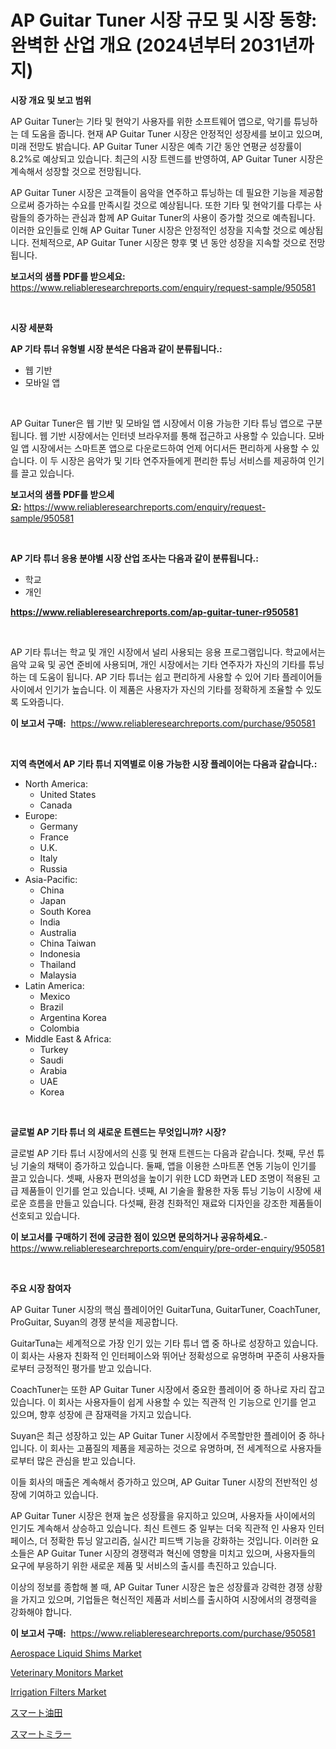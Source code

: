 <p><h1>AP Guitar Tuner 시장 규모 및 시장 동향: 완벽한 산업 개요 (2024년부터 2031년까지)</h1></p><p><strong>시장 개요 및 보고 범위</strong></p>
<p><p>AP Guitar Tuner는 기타 및 현악기 사용자를 위한 소프트웨어 앱으로, 악기를 튜닝하는 데 도움을 줍니다. 현재 AP Guitar Tuner 시장은 안정적인 성장세를 보이고 있으며, 미래 전망도 밝습니다. AP Guitar Tuner 시장은 예측 기간 동안 연평균 성장률이 8.2%로 예상되고 있습니다. 최근의 시장 트렌드를 반영하여, AP Guitar Tuner 시장은 계속해서 성장할 것으로 전망됩니다.</p><p>AP Guitar Tuner 시장은 고객들이 음악을 연주하고 튜닝하는 데 필요한 기능을 제공함으로써 증가하는 수요를 만족시킬 것으로 예상됩니다. 또한 기타 및 현악기를 다루는 사람들의 증가하는 관심과 함께 AP Guitar Tuner의 사용이 증가할 것으로 예측됩니다. 이러한 요인들로 인해 AP Guitar Tuner 시장은 안정적인 성장을 지속할 것으로 예상됩니다. 전체적으로, AP Guitar Tuner 시장은 향후 몇 년 동안 성장을 지속할 것으로 전망됩니다.</p></p>
<p><strong>보고서의 샘플 PDF를 받으세요:</strong> <a href="https://www.reliableresearchreports.com/enquiry/request-sample/950581">https://www.reliableresearchreports.com/enquiry/request-sample/950581</a></p>
<p>&nbsp;</p>
<p><strong>시장 세분화</strong></p>
<p><strong>AP 기타 튜너 유형별 시장 분석은 다음과 같이 분류됩니다.:</strong></p>
<p><ul><li>웹 기반</li><li>모바일 앱</li></ul></p>
<p>&nbsp;</p>
<p><p>AP Guitar Tuner은 웹 기반 및 모바일 앱 시장에서 이용 가능한 기타 튜닝 앱으로 구분됩니다. 웹 기반 시장에서는 인터넷 브라우저를 통해 접근하고 사용할 수 있습니다. 모바일 앱 시장에서는 스마트폰 앱으로 다운로드하여 언제 어디서든 편리하게 사용할 수 있습니다. 이 두 시장은 음악가 및 기타 연주자들에게 편리한 튜닝 서비스를 제공하여 인기를 끌고 있습니다.</p></p>
<p><strong>보고서의 샘플 PDF를 받으세요:</strong>&nbsp;<a href="https://www.reliableresearchreports.com/enquiry/request-sample/950581">https://www.reliableresearchreports.com/enquiry/request-sample/950581</a></p>
<p>&nbsp;</p>
<p><strong> AP 기타 튜너 응용 분야별 시장 산업 조사는 다음과 같이 분류됩니다.:</strong></p>
<p><ul><li>학교</li><li>개인</li></ul></p>
<p><strong><a href="https://www.reliableresearchreports.com/ap-guitar-tuner-r950581">https://www.reliableresearchreports.com/ap-guitar-tuner-r950581</a></strong></p>
<p>&nbsp;</p>
<p><p>AP 기타 튜너는 학교 및 개인 시장에서 널리 사용되는 응용 프로그램입니다. 학교에서는 음악 교육 및 공연 준비에 사용되며, 개인 시장에서는 기타 연주자가 자신의 기타를 튜닝하는 데 도움이 됩니다. AP 기타 튜너는 쉽고 편리하게 사용할 수 있어 기타 플레이어들 사이에서 인기가 높습니다. 이 제품은 사용자가 자신의 기타를 정확하게 조율할 수 있도록 도와줍니다.</p></p>
<p><strong>이 보고서 구매:</strong>&nbsp; <a href="https://www.reliableresearchreports.com/purchase/950581">https://www.reliableresearchreports.com/purchase/950581</a></p>
<p>&nbsp;</p>
<p><strong>지역 측면에서 AP 기타 튜너 지역별로 이용 가능한 시장 플레이어는 다음과 같습니다.:</strong></p>
<p><ul>
    <li>
        North America:
        <ul>
            <li>United States</li>
            <li>Canada</li>
        </ul>
    </li>
    <li>
        Europe:
        <ul>
            <li>Germany</li>
            <li>France</li>
            <li>U.K.</li>
            <li>Italy</li>
            <li>Russia</li>
        </ul>
    </li>
    <li>
        Asia-Pacific:
        <ul>
            <li>China</li>
            <li>Japan</li>
            <li>South Korea</li>
            <li>India</li>
            <li>Australia</li>
            <li>China Taiwan</li>
            <li>Indonesia</li>
            <li>Thailand</li>
            <li>Malaysia</li>
        </ul>
    </li>
    <li>
        Latin America:
        <ul>
            <li>Mexico</li>
            <li>Brazil</li>
            <li>Argentina Korea</li>
            <li>Colombia</li>
        </ul>
    </li>
    <li>
        Middle East & Africa:
        <ul>
            <li>Turkey</li>
            <li>Saudi</li>
            <li>Arabia</li>
            <li>UAE</li>
            <li>Korea</li>
        </ul>
    </li>
    </ul></p>
<p>&nbsp;</p>
<p><strong>글로벌 AP 기타 튜너 의 새로운 트렌드는 무엇입니까? 시장?</strong></p>
<p><p>글로벌 AP 기타 튜너 시장에서의 신흥 및 현재 트렌드는 다음과 같습니다. 첫째, 무선 튜닝 기술의 채택이 증가하고 있습니다. 둘째, 앱을 이용한 스마트폰 연동 기능이 인기를 끌고 있습니다. 셋째, 사용자 편의성을 높이기 위한 LCD 화면과 LED 조명이 적용된 고급 제품들이 인기를 얻고 있습니다. 넷째, AI 기술을 활용한 자동 튜닝 기능이 시장에 새로운 흐름을 만들고 있습니다. 다섯째, 환경 친화적인 재료와 디자인을 강조한 제품들이 선호되고 있습니다.</p></p>
<p><strong>이 보고서를 구매하기 전에 궁금한 점이 있으면 문의하거나 공유하세요.</strong>- <a href="https://www.reliableresearchreports.com/enquiry/pre-order-enquiry/950581">https://www.reliableresearchreports.com/enquiry/pre-order-enquiry/950581</a></p>
<p>&nbsp;</p>
<p><strong>주요 시장 참여자</strong></p>
<p><p>AP Guitar Tuner 시장의 핵심 플레이어인 GuitarTuna, GuitarTuner, CoachTuner, ProGuitar, Suyan의 경쟁 분석을 제공합니다. </p><p>GuitarTuna는 세계적으로 가장 인기 있는 기타 튜너 앱 중 하나로 성장하고 있습니다. 이 회사는 사용자 친화적 인 인터페이스와 뛰어난 정확성으로 유명하며 꾸준히 사용자들로부터 긍정적인 평가를 받고 있습니다. </p><p>CoachTuner는 또한 AP Guitar Tuner 시장에서 중요한 플레이어 중 하나로 자리 잡고 있습니다. 이 회사는 사용자들이 쉽게 사용할 수 있는 직관적 인 기능으로 인기를 얻고 있으며, 향후 성장에 큰 잠재력을 가지고 있습니다. </p><p>Suyan은 최근 성장하고 있는 AP Guitar Tuner 시장에서 주목할만한 플레이어 중 하나입니다. 이 회사는 고품질의 제품을 제공하는 것으로 유명하며, 전 세계적으로 사용자들로부터 많은 관심을 받고 있습니다. </p><p>이들 회사의 매출은 계속해서 증가하고 있으며, AP Guitar Tuner 시장의 전반적인 성장에 기여하고 있습니다. </p><p>AP Guitar Tuner 시장은 현재 높은 성장률을 유지하고 있으며, 사용자들 사이에서의 인기도 계속해서 상승하고 있습니다. 최신 트렌드 중 일부는 더욱 직관적 인 사용자 인터페이스, 더 정확한 튜닝 알고리즘, 실시간 피드백 기능을 강화하는 것입니다. 이러한 요소들은 AP Guitar Tuner 시장의 경쟁력과 혁신에 영향을 미치고 있으며, 사용자들의 요구에 부응하기 위한 새로운 제품 및 서비스의 출시를 촉진하고 있습니다. </p><p>이상의 정보를 종합해 볼 때, AP Guitar Tuner 시장은 높은 성장률과 강력한 경쟁 상황을 가지고 있으며, 기업들은 혁신적인 제품과 서비스를 출시하여 시장에서의 경쟁력을 강화해야 합니다.</p></p>
<p><strong>이 보고서 구매:</strong>&nbsp;&nbsp;<a href="https://www.reliableresearchreports.com/purchase/950581">https://www.reliableresearchreports.com/purchase/950581</a></p>
<p><p><a href="https://cute-banjo-8ca.notion.site/Aerospace-Liquid-Shims-Market-Trends-Forecast-and-Competitive-Analysis-to-2031-a6e6cc974e884c10a28a28c7c337eb04">Aerospace Liquid Shims Market</a></p><p><a href="https://github.com/luckyshygirl/Market-Research-Report-List-4/blob/main/veterinary-monitors-market.md">Veterinary Monitors Market</a></p><p><a href="https://view.publitas.com/reportprime-1/irrigation-filters-market-report-reveals-the-latest-trends-and-growth-opportunities-of-this-market/">Irrigation Filters Market</a></p><p><a href="https://github.com/Sophiaard2003/Market-Research-Report-List-1/blob/main/863621448135.md">スマート油田</a></p><p><a href="https://github.com/hilmi-2a/Market-Research-Report-List-1/blob/main/284856148134.md">スマートミラー</a></p></p>